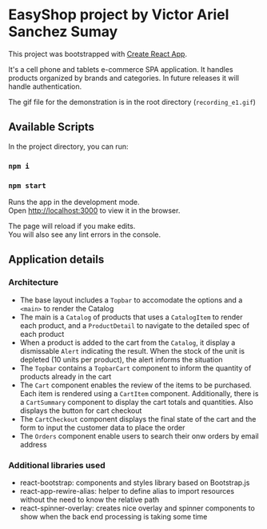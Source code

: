 # EasyShop project by Victor Ariel Sanchez Sumay

This project was bootstrapped with [Create React App](https://github.com/facebook/create-react-app).

It's a cell phone and tablets e-commerce SPA application. It handles products organized by brands and categories. In future releases it will handle authentication.

The gif file for the demonstration is in the root directory (`recording_e1.gif`)

## Available Scripts

In the project directory, you can run:

### `npm i`

### `npm start`

Runs the app in the development mode.\
Open [http://localhost:3000](http://localhost:3000) to view it in the browser.

The page will reload if you make edits.\
You will also see any lint errors in the console.

## Application details

### Architecture

- The base layout includes a `Topbar` to accomodate the options and a `<main>` to render the Catalog
- The main is a `Catalog` of products that uses a `CatalogItem` to render each product, and a `ProductDetail` to navigate to the detailed spec of each product
- When a product is added to the cart from the `Catalog`, it display a dismissable `Alert` indicating the result. When the stock of the unit is depleted (10 units per product), the alert informs the situation
- The `Topbar` contains a `TopbarCart` component to inform the quantity of products already in the cart
- The `Cart` component enables the review of the items to be purchased. Each item is rendered using a `CartItem` component. Additionally, there is a `CartSummary` component to display the cart totals and quantities. Also displays the button for cart checkout
- The `CartCheckout` component displays the final state of the cart and the form to input the customer data to place the order
- The `Orders` component enable users to search their onw orders by email address

### Additional libraries used

- react-bootstrap: components and styles library based on Bootstrap.js
- react-app-rewire-alias: helper to define alias to import resources without the need to know the relative path
- react-spinner-overlay: creates nice overlay and spinner components to show when the back end processing is taking some time
